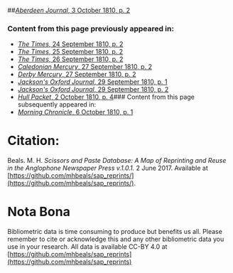 ##[*Aberdeen Journal*, 3 October 1810, p. 2](https://mhbeals.github.io/sap_html/Aberdeen-Journal/Aberdeen-Journal-3-October-1810-p-2)

### Content from this page previously appeared in:
+ [*The Times*, 24 September 1810, p. 2](https://mhbeals.github.io/sap_html/The-Times/The-Times-24-September-1810-p-2)
+ [*The Times*, 25 September 1810, p. 2](https://mhbeals.github.io/sap_html/The-Times/The-Times-25-September-1810-p-2)
+ [*The Times*, 26 September 1810, p. 2](https://mhbeals.github.io/sap_html/The-Times/The-Times-26-September-1810-p-2)
+ [*Caledonian Mercury*, 27 September 1810, p. 2](https://mhbeals.github.io/sap_html/Caledonian-Mercury/Caledonian-Mercury-27-September-1810-p-2)
+ [*Derby Mercury*, 27 September 1810, p. 2](https://mhbeals.github.io/sap_html/Derby-Mercury/Derby-Mercury-27-September-1810-p-2)
+ [*Jackson's Oxford Journal*, 29 September 1810, p. 1](https://mhbeals.github.io/sap_html/Jackson's-Oxford-Journal/Jackson's-Oxford-Journal-29-September-1810-p-1)
+ [*Jackson's Oxford Journal*, 29 September 1810, p. 2](https://mhbeals.github.io/sap_html/Jackson's-Oxford-Journal/Jackson's-Oxford-Journal-29-September-1810-p-2)
+ [*Hull Packet*, 2 October 1810, p. 4](https://mhbeals.github.io/sap_html/Hull-Packet/Hull-Packet-2-October-1810-p-4)### Content from this page subsequently appeared in:
+ [*Morning Chronicle*, 6 October 1810, p. 1](https://mhbeals.github.io/sap_html/Morning-Chronicle/Morning-Chronicle-6-October-1810-p-1)
                    
# Citation: 

Beals. M. H. *Scissors and Paste Database: A Map of Reprinting and Reuse in the Anglophone Newspaper Press v.1.0.1.* 2 June 2017. Available at [https://github.com/mhbeals/sap_reprints/](https://github.com/mhbeals/sap_reprints/). 
                    
# Nota Bona

Bibliometric data is time consuming to produce but benefits us all. Please remember to cite or acknowledge this and any other bibliometric data you use in your research. All data is available CC-BY 4.0 at [https://github.com/mhbeals/sap_reprints](https://github.com/mhbeals/sap_reprints)
